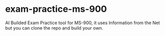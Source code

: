 # exam-practice-ms-900
AI Builded Exam Practice tool for MS-900, it uses Information from the Net but you can clone the repo and build your own.
